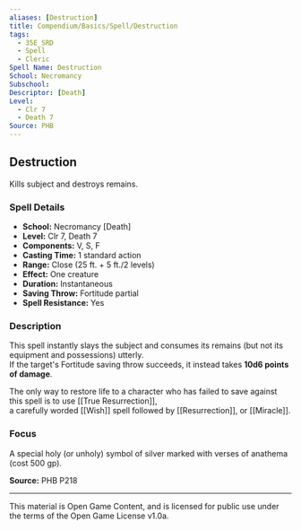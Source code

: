 ```yaml
---
aliases: [Destruction]
title: Compendium/Basics/Spell/Destruction
tags:
  - 35E_SRD
  - Spell
  - Cleric
Spell Name: Destruction
School: Necromancy
Subschool: 
Descriptor: [Death]
Level:
  - Clr 7
  - Death 7
Source: PHB
---
```


## Destruction

Kills subject and destroys remains.

### Spell Details

- **School:** Necromancy [Death]  
- **Level:** Clr 7, Death 7  
- **Components:** V, S, F  
- **Casting Time:** 1 standard action  
- **Range:** Close (25 ft. + 5 ft./2 levels)  
- **Effect:** One creature  
- **Duration:** Instantaneous  
- **Saving Throw:** Fortitude partial  
- **Spell Resistance:** Yes  

### Description

This spell instantly slays the subject and consumes its remains (but not its equipment and possessions) utterly.  
If the target's Fortitude saving throw succeeds, it instead takes **10d6 points of damage**.

The only way to restore life to a character who has failed to save against this spell is to use [[True Resurrection]],  
a carefully worded [[Wish]] spell followed by [[Resurrection]], or [[Miracle]].

### Focus

A special holy (or unholy) symbol of silver marked with verses of anathema (cost 500 gp).


**Source:** PHB P218

---

This material is Open Game Content, and is licensed for public use under  
the terms of the Open Game License v1.0a.
